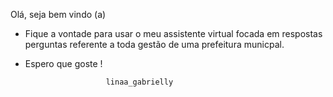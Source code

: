 Olá, seja bem vindo (a)

- Fique a vontade para usar o meu assistente virtual focada em respostas perguntas referente a toda gestão de uma prefeitura municpal. 

- Espero que goste !


                        linaa_gabrielly